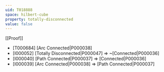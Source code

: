 ```yaml
---
uid: T018888
space: hilbert-cube
property: totally-disconnected
value: false
---
```

[[Proof]]

* [T000684] [Arc Connected|P000038]
* [I000052] [Totally Disconnected|P000047] => ~[Connected|P000036]
* [I000040] [Path Connected|P000037] => [Connected|P000036]
* [I000039] [Arc Connected|P000038] => [Path Connected|P000037]

